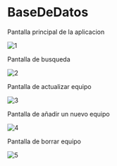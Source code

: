 <h1>BaseDeDatos</h1>



<p>Pantalla principal de la aplicacion</p>
<img src="https://image.ibb.co/jQpFi8/1.png" alt="1" border="0">
<br>
<p>Pantalla de busqueda</p>
<img src="https://image.ibb.co/cSOxwT/2.png" alt="2" border="0">
<br>
<p>Pantalla de actualizar equipo</p>
<img src="https://image.ibb.co/euo838/3.png" alt="3" border="0">
<br>
<p>Pantalla de añadir un nuevo equipo</p>
<img src="https://image.ibb.co/jZ5o38/4.png" alt="4" border="0">
<br>
<p>Pantalla de borrar equipo</p>
<img src="https://image.ibb.co/efvo38/5.png" alt="5" border="0">
